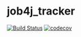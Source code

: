 # job4j_tracker
[![Build Status](https://travis-ci.com/novosem/job4j_tracker.svg?branch=master)](https://travis-ci.com/novosem/job4j_tracker)
[![codecov](https://codecov.io/gh/novosem/job4j_tracker/branch/master/graph/badge.svg?token=08AMTD4DPU)](https://codecov.io/gh/novosem/job4j_tracker)